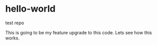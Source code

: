 # hello-world
test repo

This is going to be my feature upgrade to this code. Lets see how this works. 

